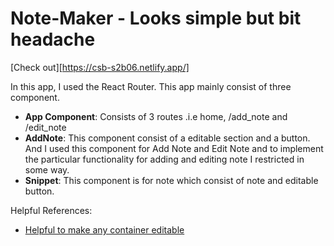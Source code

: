 # Note-Maker - Looks simple but bit headache

[Check out][https://csb-s2b06.netlify.app/]

In this app, I used the React Router.
This app mainly consist of three component.

- **App Component**: Consists of 3 routes .i.e home, /add_note and /edit_note
- **AddNote**: This component consist of a editable section and a button. And I used this component for Add Note and Edit Note and to implement the particular functionality for adding and editing note I restricted in some way.
- **Snippet**: This component is for note which consist of note and editable button.

Helpful References:

- [Helpful to make any container editable](https://markoskon.com/using-the-contenteditable-attribute/)

